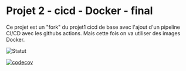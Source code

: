 # Projet 2 - cicd - Docker - final

Ce projet est un "fork" du projet1 cicd de base avec l'ajout d'un pipeline CI/CD avec les githubs actions.
Mais cette fois on va utiliser des images Docker.

![Statut](https://github.com/HenriTeinturier/projet2-cicd-final/actions/workflows/cicd.yml/badge.svg)

[![codecov](https://codecov.io/gh/HenriTeinturier/projet2-cicd-final/graph/badge.svg?token=MWDSHUXZBS)](https://codecov.io/gh/HenriTeinturier/projet2-cicd-final)
